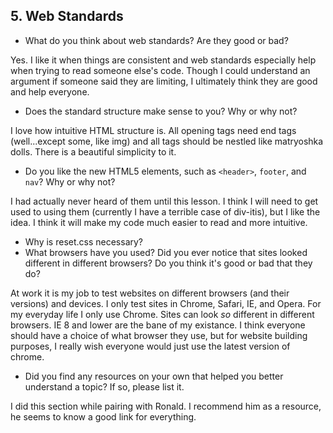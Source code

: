 ## 5. Web Standards

* What do you think about web standards? Are they good or bad?

Yes. I like it when things are consistent and web standards especially help when trying to read someone else's code. Though I could understand an argument if someone said they are limiting, I ultimately think they are good and help everyone. 

* Does the standard structure make sense to you? Why or why not?

I love how intuitive HTML structure is. All opening tags need end tags (well...except some, like img) and all tags should be nestled like matryoshka dolls. There is a beautiful simplicity to it.

* Do you like the new HTML5 elements, such as `<header>`, `footer`, and `nav`? Why or why not?

I had actually never heard of them until this lesson. I think I will need to get used to using them (currently I have a terrible case of div-itis), but I like the idea. I think it will make my code much easier to read and more intuitive. 

* Why is reset.css necessary? 
* What browsers have you used? Did you ever notice that sites looked different in different browsers? Do you think it's good or bad that they do?

At work it is my job to test websites on different browsers (and their versions) and devices. I only test sites in Chrome, Safari, IE, and Opera. For my everyday life I only use Chrome. Sites can look *so* different in different browsers. IE 8 and lower are the bane of my existance. I think everyone should have a choice of what browser they use, but for website building purposes, I really wish everyone would just use the latest version of chrome.  

* Did you find any resources on your own that helped you better understand a topic? If so, please list it.

I did this section while pairing with Ronald. I recommend him as a resource, he seems to know a good link for everything.
